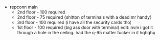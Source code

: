 - repconn main
	- 2nd floor - 100 required
	- 2nd floor - 75 required {shitton of terminals with a dead mr handy} 
	- 3rd floor - 100 required (i have all the security cards tho)
	- 1st floor - 100 required (big ass door with terminal) edit: nvm i got it through a hole in the ceiling. had the q-95 matter fucker in it hqhqhq